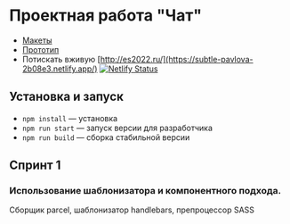# Проектная работа "Чат"

- [Макеты](https://www.figma.com/file/hbVBhopB0YdLJWQAlecsCY/Messenger?node-id=0%3A1)
- [Прототип](https://www.figma.com/proto/hbVBhopB0YdLJWQAlecsCY/Messenger?node-id=9%3A25&scaling=contain&page-id=0%3A1&starting-point-node-id=9%3A25)
- Потискать вживую [http://es2022.ru/](https://subtle-pavlova-2b08e3.netlify.app/) [![Netlify Status](https://api.netlify.com/api/v1/badges/d7987e47-2bc9-46e0-8118-3855f7297cec/deploy-status)](https://app.netlify.com/sites/subtle-pavlova-2b08e3/deploys)

## Установка и запуск

- `npm install` — установка
- `npm run start` — запуск версии для разработчика
- `npm run build` — сборка стабильной версии

## Спринт 1

### Использование шаблонизатора и компонентного подхода.

Сборщик parcel, шаблонизатор handlebars, препроцессор SASS

